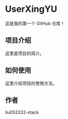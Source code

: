 # UserXingYU

这是我的第一个 GitHub 仓库！

## 项目介绍

这里是项目的简介。

## 如何使用

这里介绍项目的使用方法。

## 作者

liu053332-stack
